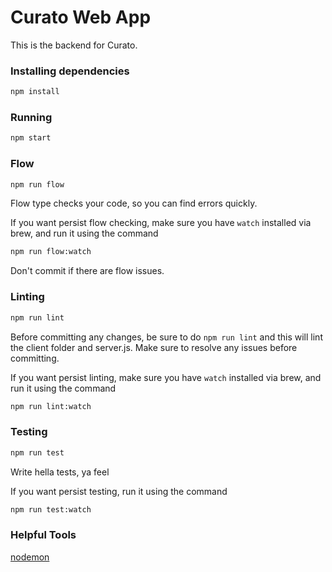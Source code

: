 # Curato Web App

This is the backend for Curato.

### Installing dependencies
```bash
npm install
```

### Running
```bash
npm start
```

### Flow
```bash
npm run flow
```

Flow type checks your code, so you can find errors quickly.

If you want persist flow checking, make sure you have ```watch``` installed via brew, and run it using the command

```bash
npm run flow:watch
```

Don't commit if there are flow issues.

### Linting
```bash
npm run lint
```

Before committing any changes, be sure to do `npm run lint` and this will lint the client folder and server.js. 
Make sure to resolve any issues before committing.

If you want persist linting, make sure you have ```watch``` installed via brew, and run it using the command

```bash
npm run lint:watch
```

### Testing

```bash
npm run test
```

Write hella tests, ya feel

If you want persist testing, run it using the command

```bash
npm run test:watch
```

### Helpful Tools
[nodemon](nodemon.io)